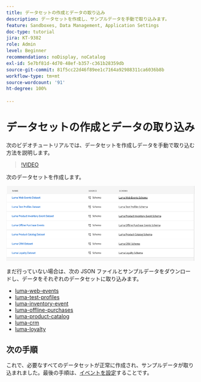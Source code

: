 ```yaml
---
title: データセットの作成とデータの取り込み
description: データセットを作成し、サンプルデータを手動で取り込みます。
feature: Sandboxes, Data Management, Application Settings
doc-type: tutorial
jira: KT-9382
role: Admin
level: Beginner
recommendations: noDisplay, noCatalog
exl-id: 5e7bf81d-4d70-48ef-b357-c361b28359db
source-git-commit: 81f5cc22d46f89ee1c7164a92988311ca6036b8b
workflow-type: tm+mt
source-wordcount: '91'
ht-degree: 100%

---
```


# データセットの作成とデータの取り込み

次のビデオチュートリアルでは、データセットを作成しデータを手動で取り込む方法を説明します。

>[!VIDEO](https://video.tv.adobe.com/v/334293?quality=12&learn=on)

次のデータセットを作成します。

![データセットの作成](/help/tutorial-configure-a-training-sandbox/assets/datasets.png)

まだ行っていない場合は、次の JSON ファイルとサンプルデータをダウンロードし、データをそれぞれのデータセットに取り込みます。

* [luma-web-events](/help/tutorial-configure-a-training-sandbox/assets/luma-data/luma-web-events.json)
* [luma-test-profiles](/help/tutorial-configure-a-training-sandbox/assets/luma-data/luma-test-profiles.json)
* [luma-inventory-event](/help/tutorial-configure-a-training-sandbox/assets/luma-data/luma-inventory-events.json)
* [luma-offline-purchases](/help/tutorial-configure-a-training-sandbox/assets/luma-data/luma-offline-purchases.json)
* [luma-product-catalog](/help/tutorial-configure-a-training-sandbox/assets/luma-data/luma-product-catalog.json)
* [luma-crm](/help/tutorial-configure-a-training-sandbox/assets/luma-data/luma-crm.json)
* [luma-loyalty](/help/tutorial-configure-a-training-sandbox/assets/luma-data/luma-loyalty.json)


## 次の手順

これで、必要なすべてのデータセットが正常に作成され、サンプルデータが取り込まれました。最後の手順は、[イベントを設定](/help/tutorial-configure-a-training-sandbox/configure-events.md)することです。
